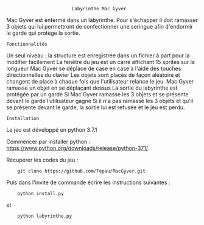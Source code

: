 							Labyrinthe Mac Gyver

Mac Gyver est enfermé dans un labyrinthe. Pour s'échapper il doit ramasser 3 objets qui lui permettront de confectionner une seringue afin d'endormir le garde qui protège la sortie.

	Fonctionnalités 

Un seul niveau : la structure est enregistrée dans un fichier à part pour la modifier facilement
La fenêtre du jeu est un carré affichant 15 sprites sur la longueur
Mac Gyver se déplace de case en case à l'aide des touches directionnelles du clavier 
Les objets sont placés de façon aléatoire et changent de place à chaque fois que l'utilisateur relance le jeu.
Mac Gyver ramasse un objet en se déplaçant dessus
La sortie du labyrinthe est protégée par un garde
Si Mac Gyver ramasse les 3 objets et se présente devant le garde l’utilisateur gagne
Si il n'a pas ramassé les 3 objets et qu'il se présente devant le garde, la sortie lui est 
refusée et le jeu est perdu.

	Installation

Le jeu est développé en python 3.7.1

Commencer par installer python :
		https://www.python.org/downloads/release/python-371/

Récupérer les codes du jeu :

		git clone https://github.com/Tepau/MacGyver.git

Puis dans l'invite de commande écrire les instructions suivantes :

		python install.py
et 	

		python labyrinthe.py
